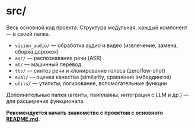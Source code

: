 # src/

Весь основной код проекта. Структура модульная, каждый компонент — в своей папке.

- `vision_audio/` — обработка аудио и видео (извлечение, замена, сборка дорожек)
- `asr/` — распознавание речи (ASR)
- `mt/` — машинный перевод
- `tts/` — синтез речи и клонирование голоса (zero/few-shot)
- `eval/` — оценка качества (similarity, сравнение эмбеддингов)
- `utils/` — утилиты, логирование, вспомогательные функции

Дополнительные папки (агенты, пайплайны, интеграция с LLM и др.) — для расширения функционала.

**Рекомендуется начать знакомство с проектом с основного [README.md](../README.md).** 